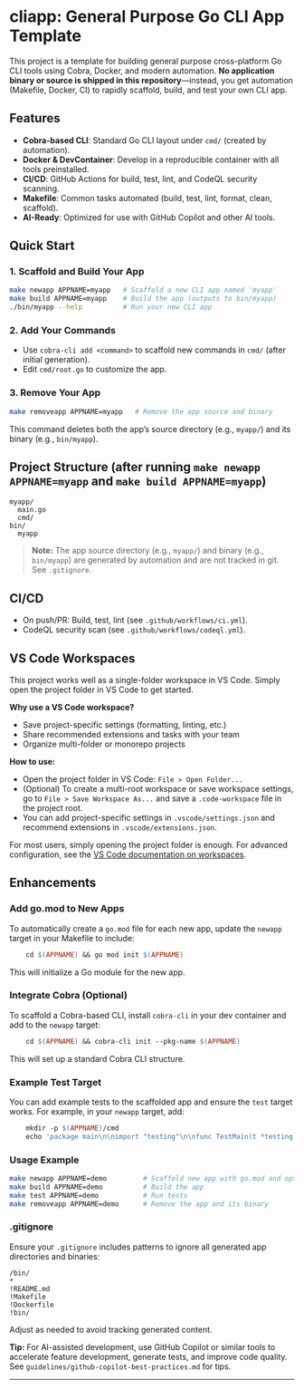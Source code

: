 # cliapp: General Purpose Go CLI App Template

This project is a template for building general purpose cross-platform Go CLI tools using Cobra, Docker, and modern automation. **No application binary or source is shipped in this repository**—instead, you get automation (Makefile, Docker, CI) to rapidly scaffold, build, and test your own CLI app.

## Features
- **Cobra-based CLI**: Standard Go CLI layout under `cmd/` (created by automation).
- **Docker & DevContainer**: Develop in a reproducible container with all tools preinstalled.
- **CI/CD**: GitHub Actions for build, test, lint, and CodeQL security scanning.
- **Makefile**: Common tasks automated (build, test, lint, format, clean, scaffold).
- **AI-Ready**: Optimized for use with GitHub Copilot and other AI tools.

## Quick Start

### 1. Scaffold and Build Your App
```bash
make newapp APPNAME=myapp   # Scaffold a new CLI app named 'myapp'
make build APPNAME=myapp    # Build the app (outputs to bin/myapp)
./bin/myapp --help          # Run your new CLI app
```

### 2. Add Your Commands
- Use `cobra-cli add <command>` to scaffold new commands in `cmd/` (after initial generation).
- Edit `cmd/root.go` to customize the app.

### 3. Remove Your App
```bash
make removeapp APPNAME=myapp   # Remove the app source and binary
```

This command deletes both the app’s source directory (e.g., `myapp/`) and its binary (e.g., `bin/myapp`).

## Project Structure (after running `make newapp APPNAME=myapp` and `make build APPNAME=myapp`)
```
myapp/
  main.go
  cmd/
bin/
  myapp
```

> **Note:** The app source directory (e.g., `myapp/`) and binary (e.g., `bin/myapp`) are generated by automation and are not tracked in git. See `.gitignore`.

## CI/CD
- On push/PR: Build, test, lint (see `.github/workflows/ci.yml`).
- CodeQL security scan (see `.github/workflows/codeql.yml`).

## VS Code Workspaces

This project works well as a single-folder workspace in VS Code. Simply open the project folder in VS Code to get started.

**Why use a VS Code workspace?**
- Save project-specific settings (formatting, linting, etc.)
- Share recommended extensions and tasks with your team
- Organize multi-folder or monorepo projects

**How to use:**
- Open the project folder in VS Code: `File > Open Folder...`
- (Optional) To create a multi-root workspace or save workspace settings, go to `File > Save Workspace As...` and save a `.code-workspace` file in the project root.
- You can add project-specific settings in `.vscode/settings.json` and recommend extensions in `.vscode/extensions.json`.

For most users, simply opening the project folder is enough. For advanced configuration, see the [VS Code documentation on workspaces](https://code.visualstudio.com/docs/editor/workspaces).

## Enhancements

### Add go.mod to New Apps
To automatically create a `go.mod` file for each new app, update the `newapp` target in your Makefile to include:
```makefile
	cd $(APPNAME) && go mod init $(APPNAME)
```
This will initialize a Go module for the new app.

### Integrate Cobra (Optional)
To scaffold a Cobra-based CLI, install `cobra-cli` in your dev container and add to the `newapp` target:
```makefile
	cd $(APPNAME) && cobra-cli init --pkg-name $(APPNAME)
```
This will set up a standard Cobra CLI structure.

### Example Test Target
You can add example tests to the scaffolded app and ensure the `test` target works. For example, in your `newapp` target, add:
```makefile
	mkdir -p $(APPNAME)/cmd
	echo 'package main\n\nimport "testing"\n\nfunc TestMain(t *testing.T) {\n    // Example test\n}' > $(APPNAME)/main_test.go
```

### Usage Example
```bash
make newapp APPNAME=demo         # Scaffold new app with go.mod and optional Cobra
make build APPNAME=demo          # Build the app
make test APPNAME=demo           # Run tests
make removeapp APPNAME=demo      # Remove the app and its binary
```

### .gitignore
Ensure your `.gitignore` includes patterns to ignore all generated app directories and binaries:
```
/bin/
*
!README.md
!Makefile
!Dockerfile
!bin/
```
Adjust as needed to avoid tracking generated content.

**Tip:** For AI-assisted development, use GitHub Copilot or similar tools to accelerate feature development, generate tests, and improve code quality. See `guidelines/github-copilot-best-practices.md` for tips.

---
